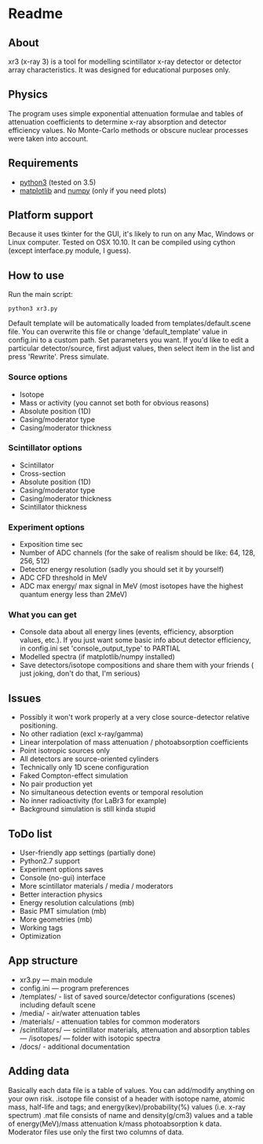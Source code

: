 # Readme

## About

xr3 (x-ray 3) is a tool for modelling scintillator x-ray detector or detector array characteristics.
It was designed for educational purposes only.

## Physics

The program uses simple exponential attenuation formulae and tables of attenuation coefficients to determine x-ray absorption and detector efficiency values. No Monte-Carlo methods or obscure nuclear processes were taken into account.

## Requirements

- [python3](https://www.python.org) (tested on 3.5)
- [matplotlib](http://matplotlib.org) and [numpy](http://www.numpy.org) (only if you need plots)

## Platform support

Because it uses tkinter for the GUI, it's likely to run on any Mac, Windows or Linux computer. Tested on OSX 10.10. It can be compiled using cython (except interface.py module, I guess).

## How to use

Run the main script:

	python3 xr3.py

Default template will be automatically loaded from templates/default.scene file. You can overwrite this file or change 'default_template' value in config.ini to a custom path.
Set parameters you want. If you'd like to edit a particular detector/source, first adjust values, then select item in the list and press 'Rewrite'.
Press simulate.

### Source options

- Isotope
- Mass or activity (you cannot set both for obvious reasons)
- Absolute position (1D)
- Casing/moderator type
- Casing/moderator thickness

### Scintillator options

- Scintillator
- Cross-section
- Absolute position (1D)
- Casing/moderator type
- Casing/moderator thickness
- Scintillator thickness

### Experiment options

- Exposition time sec
- Number of ADC channels (for the sake of realism should be like: 64, 128, 256, 512)
- Detector energy resolution (sadly you should set it by yourself)
- ADC CFD threshold in MeV
- ADC max energy/ max signal in MeV (most isotopes have the highest quantum energy less than 2MeV)

### What you can get

- Console data about all energy lines (events, efficiency, absorption values, etc.). If you just want some basic info about detector efficiency, in config.ini set 'console_output_type' to PARTIAL
- Modelled spectra (if matplotlib/numpy installed)
- Save detectors/isotope compositions and share them with your friends ( just joking, don't do that, I'm serious)

## Issues

- Possibly it won't work properly at a very close source-detector relative positioning.
- No other radiation (excl x-ray/gamma)
- Linear interpolation of mass attenuation / photoabsorption coefficients
- Point isotropic sources only
- All detectors are source-oriented cylinders
- Technically only 1D scene configuration
- Faked Compton-effect simulation
- No pair production yet
- No simultaneous detection events or temporal resolution
- No inner radioactivity (for LaBr3 for example)
- Background simulation is still kinda stupid

## ToDo list

- User-friendly app settings (partially done)
- Python2.7 support
- Experiment options saves
- Console (no-gui) interface
- More scintillator materials / media / moderators
- Better interaction physics
- Energy resolution calculations (mb)
- Basic PMT simulation (mb)
- More geometries (mb)
- Working tags
- Optimization

## App structure

- xr3.py — main module
- config.ini — program preferences
- /templates/ - list of saved source/detector configurations (scenes) including default scene
- /media/ - air/water attenuation tables
- /materials/ - attenuation tables for common moderators
- /scintillators/ — scintillator materials, attenuation and absorption tables
— /isotopes/ — folder with isotopic spectra
- /docs/ - additional documentation

## Adding data

Basically each data file is a table of values. You can add/modify anything on your own risk.
.isotope file consist of a header with isotope name, atomic mass, half-life and tags; and energy(kev)/probability(%) values (i.e. x-ray spectrum)
.mat file consists of name and density(g/cm3) values and a table of energy(MeV)/mass attenuation k/mass photoabsorption k data. Moderator files use only the first two columns of data.
